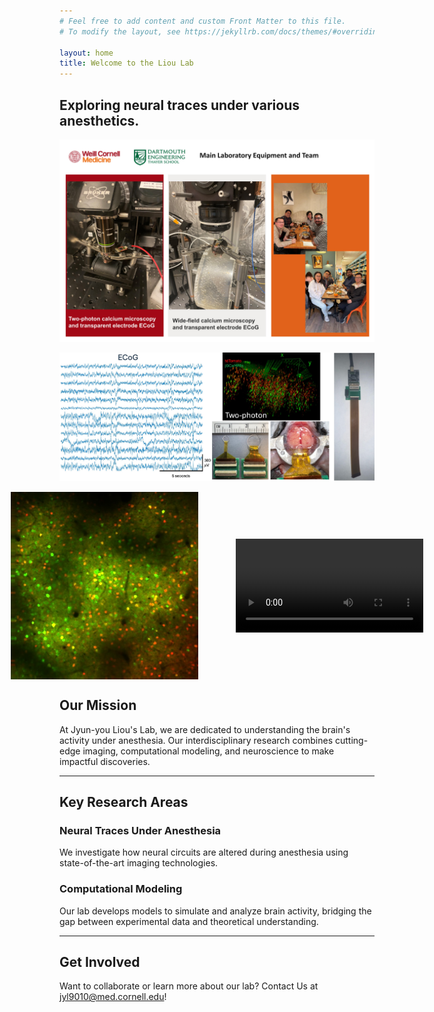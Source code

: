 ```yaml
---
# Feel free to add content and custom Front Matter to this file.
# To modify the layout, see https://jekyllrb.com/docs/themes/#overriding-theme-defaults

layout: home
title: Welcome to the Liou Lab
---
```




## Exploring neural traces under various anesthetics.


![Lab Image](jpgs/labImage2025.jpg)

![Lab Image](jpgs/ECoG-2p-2.jpg)

<div style="display: flex; gap: 60px; align-items: center; justify-content: center;">

  <img src="/jpgs/ch1ch2(RGB).jpg" alt="Sample Image" style="width: 300px; height: auto;">

  <video width="300" controls>
    <source src="/jpgs/Video2PRawSample.mp4" type="video/mp4">
    Your browser does not support the video tag.
  </video>

</div>


## Our Mission
At Jyun-you Liou's Lab, we are dedicated to understanding the brain's activity under anesthesia. Our interdisciplinary research combines cutting-edge imaging, computational modeling, and neuroscience to make impactful discoveries.

---

## Key Research Areas

### Neural Traces Under Anesthesia
We investigate how neural circuits are altered during anesthesia using state-of-the-art imaging technologies.

### Computational Modeling
Our lab develops models to simulate and analyze brain activity, bridging the gap between experimental data and theoretical understanding.

---

## Get Involved
Want to collaborate or learn more about our lab? Contact Us at jyl9010@med.cornell.edu!
